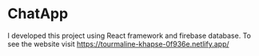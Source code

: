 # ChatApp
I developed this project using React framework and firebase database. To see the website visit https://tourmaline-khapse-0f936e.netlify.app/
